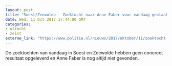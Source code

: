 ```yaml
---
layout: post
title: "Soest/Zeewolde - Zoektocht naar Anne Faber voor vandaag gestaakt"
date: Wed, 11 Oct 2017 17:44:00 GMT
categories: 
- utrecht 
- zeist 
externe_link: "https://www.politie.nl/nieuws/2017/oktober/11/zoektocht-anne-faber-voor-vandaag-gestaakt.html"
---
```


De zoektochten van vandaag in Soest en Zeewolde hebben geen concreet resultaat opgeleverd en Anne Faber is nog altijd niet gevonden.
